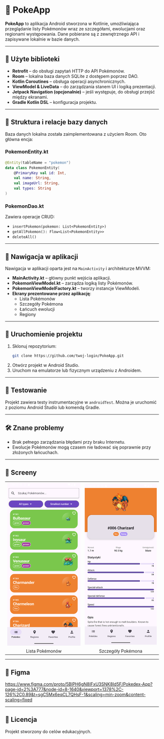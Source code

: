 
# 📱 PokeApp

**PokeApp** to aplikacja Android stworzona w Kotlinie, umożliwiająca przeglądanie listy Pokémonów wraz ze szczegółami, ewolucjami oraz regionami występowania. Dane pobierane są z zewnętrznego API i zapisywane lokalnie w bazie danych.

---

## 🧰 Użyte biblioteki

- **Retrofit** – do obsługi zapytań HTTP do API Pokémonów.
- **Room** – lokalna baza danych SQLite z dostępem poprzez DAO.
- **Kotlin Coroutines** – obsługa operacji asynchronicznych.
- **ViewModel & LiveData** – do zarządzania stanem UI i logiką prezentacji.
- **Jetpack Navigation (opcjonalnie)** – jeśli występuje, do obsługi przejść między ekranami.
- **Gradle Kotlin DSL** – konfiguracja projektu.

---

## 🧩 Struktura i relacje bazy danych

Baza danych lokalna została zaimplementowana z użyciem Room. Oto główna encja:

### PokemonEntity.kt

```kotlin
@Entity(tableName = "pokemon")
data class PokemonEntity(
    @PrimaryKey val id: Int,
    val name: String,
    val imageUrl: String,
    val types: String
)
```

### PokemonDao.kt

Zawiera operacje CRUD:
- `insertPokemon(pokemon: List<PokemonEntity>)`
- `getAllPokemon(): Flow<List<PokemonEntity>>`
- `deleteAll()`

---

## 🔀 Nawigacja w aplikacji

Nawigacja w aplikacji oparta jest na `MainActivity` i architekturze MVVM:

- **MainActivity.kt** – główny punkt wejścia aplikacji.
- **PokemonViewModel.kt** – zarządza logiką listy Pokémonów.
- **PokemonViewModelFactory.kt** – tworzy instancje ViewModeli.
- **Ekrany prezentowane przez aplikację**:
  - Lista Pokémonów
  - Szczegóły Pokémona
  - Łańcuch ewolucji
  - Regiony

---

## 🚀 Uruchomienie projektu

1. Sklonuj repozytorium:
   ```bash
   git clone https://github.com/twoj-login/PokeApp.git
   ```
2. Otwórz projekt w Android Studio.
3. Uruchom na emulatorze lub fizycznym urządzeniu z Androidem.

---

## 🧪 Testowanie

Projekt zawiera testy instrumentacyjne w `androidTest`. Można je uruchomić z poziomu Android Studio lub komendą Gradle.

---

## 🛠 Znane problemy

- Brak pełnego zarządzania błędami przy braku Internetu.
- Ewolucje Pokémonów mogą czasem nie ładować się poprawnie przy złożonych łańcuchach.

---

## 📸 Screeny

<table>
  <tr>
    <td><img src="screens/Screenshot_20250622_215600.png" alt="Lista Pokémonów" width="300"/></td>
    <td><img src="screens/Screenshot_20250622_215657.png" alt="Szczegóły Pokémona" width="300"/></td>
  </tr>
  <tr>
    <td style="text-align:center">Lista Pokémonów</td>
    <td style="text-align:center">Szczegóły Pokémona</td>
  </tr>
</table>

---

## 🎨 Figma

https://www.figma.com/proto/5BlPH6gN8IFxU3SNK8Id5F/Pokedex-App?page-id=2%3A777&node-id=8-1640&viewport=1378%2C-126%2C0.89&t=sgC5Mx6eqCL7QHsF-1&scaling=min-zoom&content-scaling=fixed

---

## 📄 Licencja

Projekt stworzony do celów edukacyjnych.
